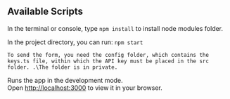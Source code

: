 ## Available Scripts

In the terminal or console, type `npm install` to install node modules folder.

In the project directory, you can run: `npm start`

`To send the form, you need the config folder, which contains the keys.ts file, within which the API key must be placed in the src folder.
.\The folder is in private.`

Runs the app in the development mode.\
Open [http://localhost:3000](http://localhost:3000) to view it in your browser.
